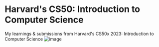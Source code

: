 # Harvard's CS50: Introduction to Computer Science
My learnings &amp; submissions from Harvard's CS50x 2023: Introduction to Computer Science
![image](https://github.com/thousandecibles/CS50x2023/assets/83544346/2ad27954-1af7-4233-9071-cd192c007d82)
